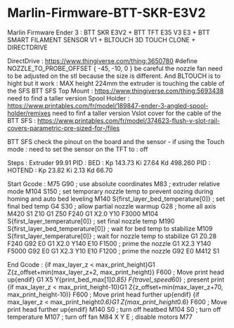 # Marlin-Firmware-BTT-SKR-E3V2
Marlin Firmware Ender 3 :  BTT SKR E3V2 + BTT TFT E35 V3 E3 + BTT SMART FILAMENT SENSOR V1 + BLTOUCH 3D TOUCH CLONE + DIRECTDRIVE

DirectDrive : https://www.thingiverse.com/thing:3650780 #define NOZZLE_TO_PROBE_OFFSET { -45, -10, 0 } be careful the nozzle fan need to be adjusted on the stl because the size is different. And BLTOUCH is to hight but it work : MAX height 224mm the extruder is touching the cable of the SFS
BTT SFS Top Mount : https://www.thingiverse.com/thing:5693438 need to find a taller version
Spool Holder : https://www.printables.com/fr/model/189847-ender-3-angled-spool-holder/remixes need to finf a taller version
Vslot cover for the cable of the BTT SFS : https://www.printables.com/fr/model/374623-flush-v-slot-rail-covers-parametric-pre-sized-for-/files

BTT SFS check the pinout on the board and the sensor - if using the Touch mode : need to set the sensor on the TFT to : off

Steps : Extruder 99.91
PID : BED : Kp 143.73 Ki 27.64 Kd 498.260
PID : HOTEND : Kp 23.82 Ki 2.13 Kd 66.70

Start Gcode : 
M75
G90 ; use absolute coordinates
M83 ; extruder relative mode
M104 S150 ; set temporary nozzle temp to prevent oozing during homing and auto bed leveling
M140 S{first_layer_bed_temperature[0]} ; set final bed temp
G4 S30 ; allow partial nozzle warmup
G28 ; home all axis
M420 S1 Z10
G1 Z50 F240
G1 X2.0 Y10 F3000
M104 S{first_layer_temperature[0]} ; set final nozzle temp
M190 S{first_layer_bed_temperature[0]} ; wait for bed temp to stabilize
M109 S{first_layer_temperature[0]} ; wait for nozzle temp to stabilize
G1 Z0.28 F240
G92 E0
G1 X2.0 Y140 E10 F1500 ; prime the nozzle
G1 X2.3 Y140 F5000
G92 E0
G1 X2.3 Y10 E10 F1200 ; prime the nozzle
G92 E0
M412 S1

End Gcode :
{if max_layer_z < max_print_height}G1 Z{z_offset+min(max_layer_z+2, max_print_height)} F600 ; Move print head up{endif}
G1 X5 Y{print_bed_max[1]*0.85} F{travel_speed*60} ; present print
{if max_layer_z < max_print_height-10}G1 Z{z_offset+min(max_layer_z+70, max_print_height-10)} F600 ; Move print head further up{endif}
{if max_layer_z < max_print_height*0.6}G1 Z{max_print_height*0.6} F600 ; Move print head further up{endif}
M140 S0 ; turn off heatbed
M104 S0 ; turn off temperature
M107 ; turn off fan
M84 X Y E ; disable motors
M77
